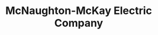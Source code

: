 ---
title: "McNaughton-McKay Electric Company"
url: /ann-arbor/mcnaughton-mckay-electric-company/
shop: Großhandel
---